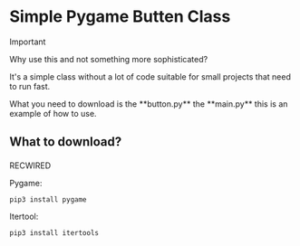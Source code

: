 # Simple Pygame Butten Class
> [!IMPORTANT]
> <p>Why use this and not something more sophisticated?</p>
> <p>It's a simple class without a lot of code suitable for small projects that need to run fast.</p>
> <p>What you need to download is the **button.py** the **main.py** this is an example of how to use.</p>

## <p>What to download?</p>
 RECWIRED
 <p>Pygame: </p>

 ```
 pip3 install pygame
 ``` 
 <p>Itertool: </p>

 ```
 pip3 install itertools
 ```





